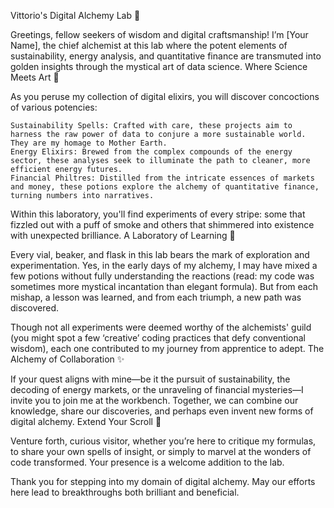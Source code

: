 Vittorio's Digital Alchemy Lab 🌟

Greetings, fellow seekers of wisdom and digital craftsmanship! I’m [Your Name], the chief alchemist at this lab where the potent elements of sustainability, energy analysis, and quantitative finance are transmuted into golden insights through the mystical art of data science.
Where Science Meets Art 🎨

As you peruse my collection of digital elixirs, you will discover concoctions of various potencies:

    Sustainability Spells: Crafted with care, these projects aim to harness the raw power of data to conjure a more sustainable world. They are my homage to Mother Earth.
    Energy Elixirs: Brewed from the complex compounds of the energy sector, these analyses seek to illuminate the path to cleaner, more efficient energy futures.
    Financial Philtres: Distilled from the intricate essences of markets and money, these potions explore the alchemy of quantitative finance, turning numbers into narratives.

Within this laboratory, you'll find experiments of every stripe: some that fizzled out with a puff of smoke and others that shimmered into existence with unexpected brilliance.
A Laboratory of Learning 🔬

Every vial, beaker, and flask in this lab bears the mark of exploration and experimentation. Yes, in the early days of my alchemy, I may have mixed a few potions without fully understanding the reactions (read: my code was sometimes more mystical incantation than elegant formula). But from each mishap, a lesson was learned, and from each triumph, a new path was discovered.

Though not all experiments were deemed worthy of the alchemists' guild (you might spot a few ‘creative’ coding practices that defy conventional wisdom), each one contributed to my journey from apprentice to adept.
The Alchemy of Collaboration ✨

If your quest aligns with mine—be it the pursuit of sustainability, the decoding of energy markets, or the unraveling of financial mysteries—I invite you to join me at the workbench. Together, we can combine our knowledge, share our discoveries, and perhaps even invent new forms of digital alchemy.
Extend Your Scroll 📜

Venture forth, curious visitor, whether you’re here to critique my formulas, to share your own spells of insight, or simply to marvel at the wonders of code transformed. Your presence is a welcome addition to the lab.

Thank you for stepping into my domain of digital alchemy. May our efforts here lead to breakthroughs both brilliant and beneficial.

